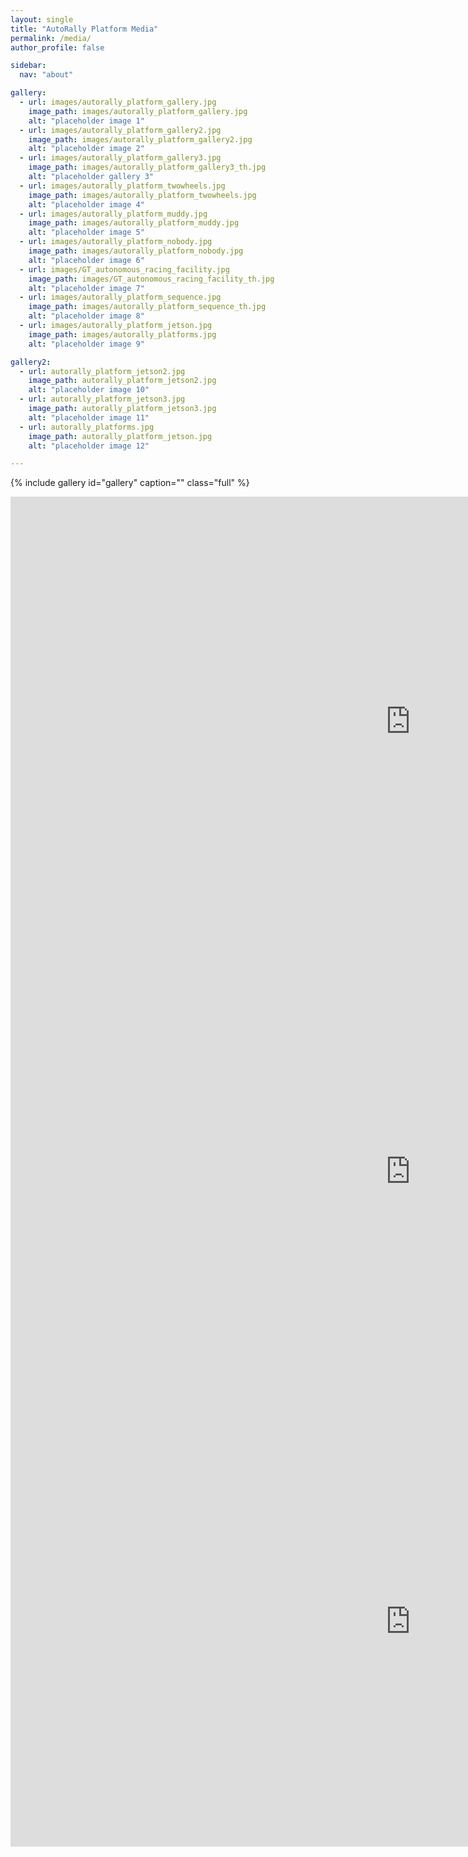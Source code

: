 ```yaml
---
layout: single
title: "AutoRally Platform Media"
permalink: /media/
author_profile: false

sidebar:
  nav: "about"

gallery:
  - url: images/autorally_platform_gallery.jpg
    image_path: images/autorally_platform_gallery.jpg
    alt: "placeholder image 1"
  - url: images/autorally_platform_gallery2.jpg
    image_path: images/autorally_platform_gallery2.jpg
    alt: "placeholder image 2"
  - url: images/autorally_platform_gallery3.jpg
    image_path: images/autorally_platform_gallery3_th.jpg
    alt: "placeholder gallery 3"
  - url: images/autorally_platform_twowheels.jpg
    image_path: images/autorally_platform_twowheels.jpg
    alt: "placeholder image 4"
  - url: images/autorally_platform_muddy.jpg
    image_path: images/autorally_platform_muddy.jpg
    alt: "placeholder image 5"
  - url: images/autorally_platform_nobody.jpg
    image_path: images/autorally_platform_nobody.jpg
    alt: "placeholder image 6"
  - url: images/GT_autonomous_racing_facility.jpg
    image_path: images/GT_autonomous_racing_facility_th.jpg
    alt: "placeholder image 7"
  - url: images/autorally_platform_sequence.jpg
    image_path: images/autorally_platform_sequence_th.jpg
    alt: "placeholder image 8"
  - url: images/autorally_platform_jetson.jpg
    image_path: images/autorally_platforms.jpg
    alt: "placeholder image 9"

gallery2:
  - url: autorally_platform_jetson2.jpg
    image_path: autorally_platform_jetson2.jpg
    alt: "placeholder image 10"
  - url: autorally_platform_jetson3.jpg
    image_path: autorally_platform_jetson3.jpg
    alt: "placeholder image 11"
  - url: autorally_platforms.jpg
    image_path: autorally_platform_jetson.jpg
    alt: "placeholder image 12"

---
```


{% include gallery id="gallery" caption="" class="full" %}

<iframe width="1280" height="720" src="https://youtube.com/embed/1AR2-OHCxsQ" frameborder="0"></iframe>

<iframe width="1280" height="720" src="https://youtube.com/embed/T4ZB3RYSbrk" frameborder="0"></iframe>

<iframe width="1280" height="720" src="https://youtube.com/embed/FbcGs-XoiUw" frameborder="0"></iframe>
